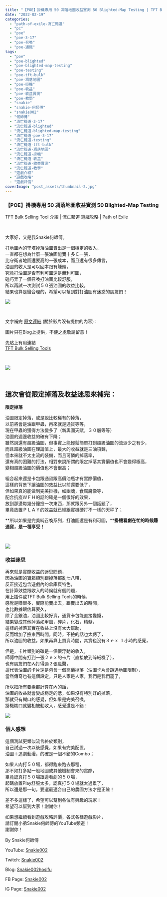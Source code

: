 ```yaml
---
title: "【POE】掛機專用 50 凋落地圖收益實測 50 Blighted-Map Testing | TFT Bulk Selling Tool 介紹 | 流亡黯道 遊戲攻略 | Path of Exile"
date: "2022-02-19"
categories: 
  - "path-of-exile-流亡黯道"
  - "pc"
  - "poe"
  - "poe-3-17"
  - "poe-召喚"
  - "poe-通識"
tags: 
  - "poe"
  - "poe-blighted"
  - "poe-blighted-map-testing"
  - "poe-testing"
  - "poe-tft-bulk"
  - "poe-凋落地圖"
  - "poe-掛機"
  - "poe-收益"
  - "poe-收益實測"
  - "poe-教學"
  - "snakie"
  - "snakie-何師傅"
  - "snakie002"
  - "何師傅"
  - "流亡黯道-3-17"
  - "流亡黯道-blighted"
  - "流亡黯道-blighted-map-testing"
  - "流亡黯道-poe-3-17"
  - "流亡黯道-testing"
  - "流亡黯道-tft-bulk"
  - "流亡黯道-凋落地圖"
  - "流亡黯道-掛機"
  - "流亡黯道-收益"
  - "流亡黯道-收益實測"
  - "流亡黯道-教學"
  - "遊戲介紹"
  - "遊戲攻略"
  - "遊戲評價"
coverImage: "post_assets/thumbnail-2.jpg"
---
```


### 【POE】掛機專用 50 凋落地圖收益實測 50 Blighted-Map Testing  
TFT Bulk Selling Tool 介紹 | 流亡黯道 遊戲攻略 | Path of Exile

  
   

  
大家好，又是我Snakie何師傅。  

  
打地圖內的守塔掉落油圖賣出是一個穩定的收入，  
一直都在想為什麼一張油圖能賣十多Ｃ一張，  
比守衛者地圖還要高的一張成本，而且還有很多傳言，  
油圖的收入是可以回本跟有賺頭，  
究竟打油圖是否有利可圖還是無利可圖，  
碰巧弄了一個召喚打油圖比較舒服，  
所以再試一次測試５０張油圖的收益比較，  
結果也算是蠻合理的，希望可以幫到對打油圖有迷惑的朋友們！  

  
![](post_assets/1-5-1024x527.png)  

  
   

  
文字補完 [原文連結](https://snakie002hosifu.blog/3-17-50Blight/) (關於影片沒有提供的內容)：  

  
圖片只在Blog上提供，不便之處敬請留意！  

  
先貼上有用連結  
[TFT Bulk Selling Tools](https://the-forbidden-trove.github.io/bulk-selling-tool/)  

  
   

  
![](post_assets/3-3-1024x548.png)  

  
   

## 這次會從**限定掉落**及**收益迷思**來補完：

  
**限定掉落**  

  
油圖限定掉落，或是說比較稀有的掉落，  
以前將會是油跟甲蟲，再來就是通貨等等，  
現在甲蟲的獲得方法變多了（新輿圖天賦，３０層等等）  
油圖的週邊收益的確有下降；  
雖然說還有超級油圖，但事實上能輕鬆簡單打到超級油圖的流派少之有少，  
而且超級油圖在理論值上，最大的收益就是三油項鍊，  
但本來就不太主流的裝備，而且可憐的掉落率，  
還有真的困難的打法，相對來說所謂的限定掉落其實價值也不會變得極高，  
變相超級油圖的價值也不會很高；  

  
組合起來還是卡包跟通貨跟高價油瓶才有實際價值，  
這樣的背景下讓油圖的效益比以前還要低了，  
但如果真的能做到完美掛機，如幽魂，食腐魔像等，  
配合抗疫ＷＦＨ的話的確是一個很好的效果，  
放到那邊每幾分鐘撿一次東西，那就跟另外一個話題了，  
畢竟放置ＰＬＡＹ的效益就已經跟實機硬打不一樣的天秤了；  

  
**所以如果是完美純召喚系列，打油圖還是有利可圖，****掛機看劇在忙的時候賺通貨，是一種享受！**  

  
   

  
![](post_assets/2-4-1024x606.png)  

  

### **收益迷思**

  
再來就是實際收益的迷思問題，  
因為油圖的寶箱類別跟掉落都亂七八糟，  
反正接近包含遊戲內的倉庫頁特色，  
在計算效益跟收入的時候就有個問題，  
用上插件或TFT Bulk Selling Tools的時候，  
感覺是賺很多，實際能賣出去，跟賣出去的時間，  
也比數據跟估算要久，  
除了金銀油，油圖比較好賣，通貨卡包能直接變錢，  
結果變成其他掉落如甲蟲，碎片，化石，精髓，  
這樣的掉落其實在收益上沒有太大幫助，  
反而增加了撿東西時間，同時，不撿的話也太虧了，  
所以油圖的收益，如果再算上買賣時間，其實也沒有３ｅｘ １小時的感覺，  

  
但是，卡片類別的確是一個很浮動的收入，  
師傅中間有打到一張２ｅｘ的卡片（直接放到碎紙機了），  
也有朋友們在內打得過２張瘋醫，  
這代表油圖的卡片還是包含一個高價掉落（油圖卡片會跳過地圖限制），  
當然傳奇也有這個設定，只是人家是人家，我們是我們罷了，  

  
所以把所有要素都計算在內的話，  
油圖的收益就會變成穩定的低，如果沒有特別好的掉落，  
那就只有糊口的感覺，但如果是完美召喚，  
掛機糊口就變相被動收入，感覺還是不錯！  

  
![](post_assets/4-2.png)  

### **個人感想**

  
這個測試更類似流言終於類別，  
自己試過一次以後感覺，如果有完美配置，  
油圖＋追劇動漫，的確是一個不錯的Combo；  

  
如果人肉打５０場，都得跑來跑去那種，  
那不如打多點一般地圖或其他機制會來的實際，  
畢竟認真打５０場跟邊看劇的５０場，  
起碼放置Play舒服太多，認真打５０場就太過累了，  
所以還是那一句，要選最適合自己的農圖方法才是正確！  

  
差不多這樣了，希望可以幫到各位有興趣的玩家！  
希望可以幫到大家！謝謝你！  

  
如果想繼續看到遊戲攻略評價，各式各樣遊戲影片，  
請訂閱小弟Snakie何師傅的YouTube頻道！  
謝謝你！  

  
By Snakie何師傅  

  
YouTube: [Snakie002](https://www.youtube.com/channel/UCDOMLG_RBSoqVHK3sIYJeLA)  

  
Twitch: [Snakie002](https://www.twitch.tv/snakie002/)  

  
Blog: [Snakie002hosifu](https://snakie002hosifu.blog/)  

  
FB Page: [Snakie002](https://www.facebook.com/Snakie002/)  

  
IG Page: [Snakie002](https://www.instagram.com/snakie002/)
